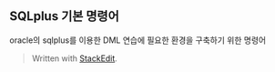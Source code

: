 ## SQLplus 기본 명령어

oracle의 sqlplus를 이용한 DML 연습에 필요한 환경을 구축하기 위한 명령어


> Written with [StackEdit](https://stackedit.io/).
<!--stackedit_data:
eyJoaXN0b3J5IjpbMTc4MTg1NDg5MV19
-->